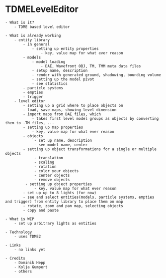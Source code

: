 TDMELevelEditor
===============

    - What is it?
        - TDME based level editor 

    - What is already working
        - entity library
            - in general
                - setting up entity properties
                    - key, value map for what ever reason
            - models
                - model loading
                    - DAE, Wavefront OBJ, TM, TMM meta data files
                - setup name, description
                - render with generated ground, shadowing, bounding volume
                - setting up the model pivot
                - see statistics
            - particle systems
            - empties
            - trigger
        - level editor
            - setting up a grid where to place objects on
            - load, save maps, showing level dimension
            - import maps from DAE files, which
                - takes first level model groups as objects by converting them to .TM files, ...
            - setting up map properties
                - key, value map for what ever reason
            - objects
                 - set up name, description
                 - see model name, center
            - setting up object transformations for a single or multiple objects
                 - translation
                 - scaling
                 - rotation
                 - color your objects
                 - center objects
                 - remove objects
             - setting up object properties
                 - key, value map for what ever reason
            - set up up to 8 lights (for now)
            - see and select entities(models, particle systems, empties and trigger) from entity library to place them on map
            - rotate, zoom and pan map, selecting objects
            - copy and paste

    - What is WIP
        - set up arbitrary lights as entities

    - Technology
        - uses TDME2

    - Links
        - no links yet

    - Credits
        - Dominik Hepp
        - Kolja Gumpert
        - others
